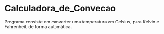 # Calculadora_de_Convecao
Programa consiste em converter uma temperatura em Celsius, para Kelvin e Fahrenheit, de forma automática.
